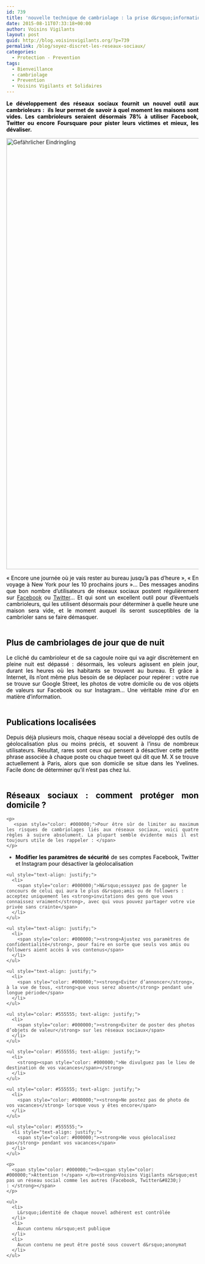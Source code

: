 ```yaml
---
id: 739
title: 'nouvelle technique de cambriolage : la prise d&rsquo;informations sur les réseaux sociaux !'
date: 2015-08-11T07:33:18+00:00
author: Voisins Vigilants
layout: post
guid: http://blog.voisinsvigilants.org/?p=739
permalink: /blog/soyez-discret-les-reseaux-sociaux/
categories:
  - Protection - Prevention
tags:
  - Bienveillance
  - cambriolage
  - Prevention
  - Voisins Vigilants et Solidaires
---
```

<p style="text-align: justify;">
  <strong style="color: #000000;">Le développement des réseaux sociaux fournit un nouvel outil aux cambrioleurs :  ils leur permet de savoir à quel moment les maisons sont vides. Les cambrioleurs seraient désormais 78% à utiliser Facebook, Twitter ou encore Foursquare pour pister leurs victimes et mieux, les dévaliser.</strong>
</p>

<p style="text-align: justify;">
  <a href="http://blog.voisinsvigilants.org/wp-content/uploads/2015/08/cambrioleur.jpg"><img class="aligncenter size-full wp-image-740" src="http://blog.voisinsvigilants.org/wp-content/uploads/2015/08/cambrioleur.jpg" alt="Gefährlicher Eindringling" width="1690" height="1126" /></a>
</p>

<div class="im" style="color: #444444; text-align: justify;">
  <span style="color: #000000;">« Encore une journée où je vais rester au bureau jusqu’à pas d’heure », « En voyage à New York pour les 10 prochains jours »&#8230; Des messages anodins que bon nombre d’utilisateurs de réseaux sociaux postent régulièrement sur <a href="http://www.facebook.com">Facebook</a> ou <a href="http://www.twitter.com">Twitter</a>&#8230; Et qui sont un excellent outil pour d’éventuels cambrioleurs, qui les utilisent désormais pour déterminer à quelle heure une maison sera vide, et le moment auquel ils seront susceptibles de la cambrioler sans se faire démasquer. </span>
</div>

<div class="im" style="color: #444444; text-align: justify;">
  <span style="color: #ffffff;">salut</span>
</div>

<h2 class="im" style="color: #444444; text-align: justify;">
  <strong><span style="color: #000000;">Plus de cambriolages de jour que de nuit</span></strong>
</h2>

<div class="im" style="color: #444444; text-align: justify;">
  <span style="color: #000000;">Le cliché du cambrioleur et de sa cagoule noire qui va agir discrètement en pleine nuit est dépassé : désormais, les voleurs agissent en plein jour, durant les heures où les habitants se trouvent au bureau. Et grâce à Internet, ils n’ont même plus besoin de se déplacer pour repérer : votre rue se trouve sur Google Street, les photos de votre domicile ou de vos objets de valeurs sur Facebook ou sur Instagram&#8230; Une véritable mine d’or en matière d’information.</span>
</div>

<div class="im" style="color: #444444; text-align: justify;">
  <span style="color: #ffffff;">salut</span>
</div>

<h2 class="im" style="color: #444444; text-align: justify;">
  <strong><span style="color: #000000;">Publications localisées</span></strong>
</h2>

<div class="yj6qo ajU" style="color: #444444;">
  <div class="im" style="text-align: justify;">
    <span style="color: #000000;">Depuis déjà plusieurs mois, chaque réseau social a développé des outils de géolocalisation plus ou moins précis, et souvent à l’insu de nombreux utilisateurs. Résultat, rares sont ceux qui pensent à désactiver cette petite phrase associée à chaque poste ou chaque tweet qui dit que M. X se trouve actuellement à Paris, alors que son domicile se situe dans les Yvelines. Facile donc de déterminer qu’il n’est pas chez lui. </span>
  </div>
  
  <div class="im" style="text-align: justify;">
    <span style="color: #ffffff;">salut</span>
  </div>
  
  <div class="im" style="text-align: justify;">
    <h2 class="im">
      <strong><span style="color: #000000;">Réseaux sociaux : comment protéger mon domicile ?</span></strong>
    </h2>
    
    <p>
      <span style="color: #000000;">Pour être sûr de limiter au maximum les risques de cambriolages liés aux réseaux sociaux, voici quatre règles à suivre absolument. La plupart semble évidente mais il est toujours utile de les rappeler : </span>
    </p>
  </div>
  
  <div class="im">
    <ul style="text-align: justify;">
      <li>
        <span style="color: #000000;"><strong>Modifier les paramètres de sécurité</strong> de ses comptes Facebook, Twitter et Instagram pour désactiver la géolocalisation</span>
      </li>
    </ul>
    
    <ul style="text-align: justify;">
      <li>
        <span style="color: #000000;">N&rsquo;essayez pas de gagner le concours de celui qui aura le plus d&rsquo;amis ou de followers : acceptez uniquement les <strong>invitations des gens que vous connaissez vraiment</strong>, avec qui vous pouvez partager votre vie privée sans crainte</span>
      </li>
    </ul>
    
    <ul style="text-align: justify;">
      <li>
        <span style="color: #000000;"><strong>Ajustez vos paramètres de confidentialité</strong>, pour faire en sorte que seuls vos amis ou followers aient accès à vos contenus</span>
      </li>
    </ul>
    
    <ul style="text-align: justify;">
      <li>
        <span style="color: #000000;"><strong>Eviter d’annoncer</strong>, à la vue de tous, <strong>que vous serez absent</strong> pendant une longue période</span>
      </li>
    </ul>
    
    <ul style="color: #555555; text-align: justify;">
      <li>
        <span style="color: #000000;"><strong>Eviter de poster des photos d’objets de valeur</strong> sur les réseaux sociaux</span>
      </li>
    </ul>
    
    <ul style="color: #555555; text-align: justify;">
      <li>
        <strong><span style="color: #000000;">Ne divulguez pas le lieu de destination de vos vacances</span></strong>
      </li>
    </ul>
    
    <ul style="color: #555555; text-align: justify;">
      <li>
        <span style="color: #000000;"><strong>Ne postez pas de photo de vos vacances</strong> lorsque vous y êtes encore</span>
      </li>
    </ul>
    
    <ul style="color: #555555;">
      <li style="text-align: justify;">
        <span style="color: #000000;"><strong>Ne vous géolocalisez pas</strong> pendant vos vacances</span>
      </li>
    </ul>
    
    <p>
      <span style="color: #000000;"><b><span style="color: #000000;">Attention !</span> </b><strong>Voisins Vigilants n&rsquo;est pas un réseau social comme les autres (Facebook, Twitter&#8230;) : </strong></span>
    </p>
    
    <ul>
      <li>
        L&rsquo;identité de chaque nouvel adhérent est contrôlée
      </li>
      <li>
        Aucun contenu n&rsquo;est publique
      </li>
      <li>
        Aucun contenu ne peut être posté sous couvert d&rsquo;anonymat
      </li>
    </ul>
  </div>
</div>
